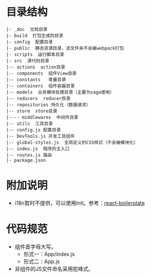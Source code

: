 
# 目录结构

```
|- _doc  文档目录
|- build  打包生成的目录
|- config  配置目录
|- public  静态资源目录，该文件夹不会被webpack打包
|- scripts  运行脚本目录
|- src  源代码目录
|-- actions  action目录
|-- components  组件View目录
|-- constants   常量目录
|-- containers  组件容器目录
|-- models  业务模块处理目录（主要为saga使用）
|-- reducers  reducer目录
|-- repositories 持久化（数据请求）
|-- store  store目录
|---- middlewares  中间件目录
|-- utils  工具目录
|-- config.js 配置目录
|-- DevTools.js 开发工具组件
|-- global-styles.js  全局定义的CSS样式（不会被模块化）
|-- index.js  程序的主入口
|-- routes.js 路由
|- package.json

```

# 附加说明

- i18n暂时不提供，可以使用Intl。参考：[react-boilerplate](https://github.com/react-boilerplate/react-boilerplate)

# 代码规范

- 组件首字母大写。
    - 形式一：App/index.js
    - 形式二：App.js
- 非组件的JS文件命名采用驼峰式。
